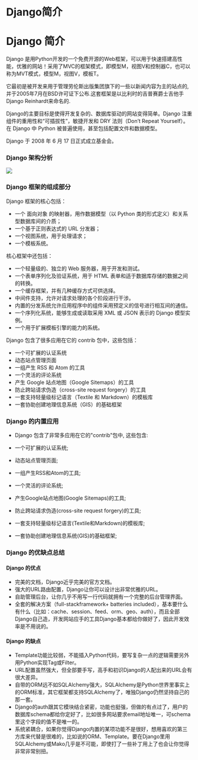 # Django简介

# Django 简介

Django 是用Python开发的一个免费开源的Web框架，可以用于快速搭建高性能，优雅的网站！采用了MVC的框架模式，即模型M，视图V和控制器C，也可以称为MVT模式，模型M，视图V，模板T。

它最初是被开发来用于管理劳伦斯出版集团旗下的一些以新闻内容为主的站点的, 并于2005年7月在BSD许可证下公布.这套框架是以比利时的吉普赛爵士吉他手Django Reinhardt来命名的.

Django的主要目标是使得开发复杂的、数据库驱动的网站变得简单。Django 注重组件的重用性和“可插拔性”，敏捷开发和 DRY 法则（Don’t 
Repeat Yourself）。在 Django 中 Python 被普遍使用，甚至包括配置文件和数据模型。

Django 于 2008 年 6 月 17 日正式成立基金会。

### Django 架构分析

![](https://atts.w3cschool.cn/attachments/image/20200611/1591867104705969.jpeg)

### Django 框架的组成部分

Django 框架的核心包括：

* 一个 面向对象 的映射器，用作数据模型（以 Python 类的形式定义）和关系型数据库间的介质；
* 一个基于正则表达式的 URL 分发器；
* 一个视图系统，用于处理请求；
* 一个模板系统。

核心框架中还包括：

* 一个轻量级的、独立的 Web 服务器，用于开发和测试。
* 一个表单序列化及验证系统，用于 HTML 表单和适于数据库存储的数据之间的转换。
* 一个缓存框架，并有几种缓存方式可供选择。
* 中间件支持，允许对请求处理的各个阶段进行干涉。
* 内置的分发系统允许应用程序中的组件采用预定义的信号进行相互间的通信。
* 一个序列化系统，能够生成或读取采用 XML 或 JSON 表示的 Django 模型实例。
* 一个用于扩展模板引擎的能力的系统。


Django 包含了很多应用在它的 contrib 包中，这些包括：

* 一个可扩展的认证系统
* 动态站点管理页面
* 一组产生 RSS 和 Atom 的工具
* 一个灵活的评论系统
* 产生 Google 站点地图（Google Sitemaps）的工具
* 防止跨站请求伪造（cross-site request forgery）的工具
* 一套支持轻量级标记语言（Textile 和 Markdown）的模板库
* 一套协助创建地理信息系统（GIS）的基础框架

### Django 的内置应用

* Django 包含了非常多应用在它的"contrib"包中, 这些包含:
* 一个可扩展的认证系统;
* 动态站点管理页面;
* 一组产生RSS和Atom的工具;
* 一个灵活的评论系统;

* 产生Google站点地图(Google Sitemaps)的工具;
* 防止跨站请求伪造(cross-site request forgery)的工具;
* 一套支持轻量级标记语言(Textile和Markdown)的模板库;
* 一套协助创建地理信息系统(GIS)的基础框架;

### Django 的优缺点总结

#### Django 的优点

* 完美的文档，Django近乎完美的官方文档。
* 强大的URL路由配置，Django让你可以设计出非常优雅的URL。
* 自助管理后台，让你几乎不用写一行代码就拥有一个完整的后台管理界面。
* 全套的解决方案（full-stackframework+ batteries included），基本要什么有什么（比如：cache、session、feed、orm、geo、auth），而且全部Django自己造，开发网站应手的工具Django基本都给你做好了，因此开发效率是不用说的。

#### Django 的缺点

* Template功能比较弱，不能插入Python代码，要写复杂一点的逻辑需要另外用Python实现Tag或Filter。
* URL配置虽然强大，但全部要手写，高手和初识Django的人配出来的URL会有很大差异。
* 自带的ORM远不如SQLAlchemy强大，SQLAlchemy是Python世界里事实上的ORM标准，其它框架都支持SQLAlchemy了，唯独Django仍然坚持自己的那一套。
* Django的auth跟其它模块结合紧密，功能也挺强，但做的有点过了，用户的数据库schema都给你定好了，比如很多网站要求email地址唯一，可schema里这个字段的值不是唯一的。
* 系统紧耦合，如果你觉得Django内置的某项功能不是很好，想用喜欢的第三方库来代替是很难的，比如说的ORM、Template。要在Django里用SQLAlchemy或Mako几乎是不可能，即使打了一些补丁用上了也会让你觉得非常非常别扭。

